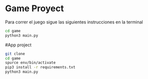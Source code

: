 # Game Proyect

Para correr el juego sigue las siguientes instrucciones en la terminal
``` sh
cd game
python3 main.py

```

#App project

```sh
git clone
cd game
spurce env/bin/activate
pip3 install -r requirements.txt
python3 main.py
```

